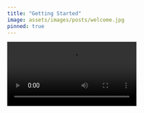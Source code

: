 ```yaml
---
title: "Getting Started"
image: assets/images/posts/welcome.jpg
pinned: true
---
```


<video controls="" autoplay="" name="media"><source src="https://muhammad-sultan.github.io/assets/portfolio/voiceclone.mp4" type="video/mp4"></video>

